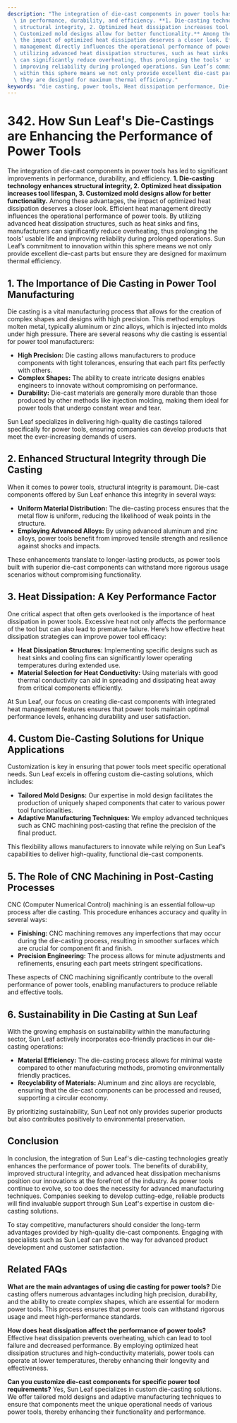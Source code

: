 ```yaml
---
description: "The integration of die-cast components in power tools has led to significant improvements\
  \ in performance, durability, and efficiency. **1. Die-casting technology enhances\
  \ structural integrity, 2. Optimized heat dissipation increases tool lifespan, 3.\
  \ Customized mold designs allow for better functionality.** Among these advantages,\
  \ the impact of optimized heat dissipation deserves a closer look. Efficient heat\
  \ management directly influences the operational performance of power tools. By\
  \ utilizing advanced heat dissipation structures, such as heat sinks and fins, manufacturers\
  \ can significantly reduce overheating, thus prolonging the tools' usable life and\
  \ improving reliability during prolonged operations. Sun Leaf’s commitment to innovation\
  \ within this sphere means we not only provide excellent die-cast parts but ensure\
  \ they are designed for maximum thermal efficiency."
keywords: "die casting, power tools, Heat dissipation performance, Die-casting process"
---
```

# 342. How Sun Leaf's Die-Castings are Enhancing the Performance of Power Tools

The integration of die-cast components in power tools has led to significant improvements in performance, durability, and efficiency. **1. Die-casting technology enhances structural integrity, 2. Optimized heat dissipation increases tool lifespan, 3. Customized mold designs allow for better functionality.** Among these advantages, the impact of optimized heat dissipation deserves a closer look. Efficient heat management directly influences the operational performance of power tools. By utilizing advanced heat dissipation structures, such as heat sinks and fins, manufacturers can significantly reduce overheating, thus prolonging the tools' usable life and improving reliability during prolonged operations. Sun Leaf’s commitment to innovation within this sphere means we not only provide excellent die-cast parts but ensure they are designed for maximum thermal efficiency.

## **1. The Importance of Die Casting in Power Tool Manufacturing**

Die casting is a vital manufacturing process that allows for the creation of complex shapes and designs with high precision. This method employs molten metal, typically aluminum or zinc alloys, which is injected into molds under high pressure. There are several reasons why die casting is essential for power tool manufacturers:

- **High Precision:** Die casting allows manufacturers to produce components with tight tolerances, ensuring that each part fits perfectly with others. 
- **Complex Shapes:** The ability to create intricate designs enables engineers to innovate without compromising on performance.
- **Durability:** Die-cast materials are generally more durable than those produced by other methods like injection molding, making them ideal for power tools that undergo constant wear and tear.

Sun Leaf specializes in delivering high-quality die castings tailored specifically for power tools, ensuring companies can develop products that meet the ever-increasing demands of users.

## **2. Enhanced Structural Integrity through Die Casting**

When it comes to power tools, structural integrity is paramount. Die-cast components offered by Sun Leaf enhance this integrity in several ways:

- **Uniform Material Distribution:** The die-casting process ensures that the metal flow is uniform, reducing the likelihood of weak points in the structure.
- **Employing Advanced Alloys:** By using advanced aluminum and zinc alloys, power tools benefit from improved tensile strength and resilience against shocks and impacts. 

These enhancements translate to longer-lasting products, as power tools built with superior die-cast components can withstand more rigorous usage scenarios without compromising functionality.

## **3. Heat Dissipation: A Key Performance Factor**

One critical aspect that often gets overlooked is the importance of heat dissipation in power tools. Excessive heat not only affects the performance of the tool but can also lead to premature failure. Here’s how effective heat dissipation strategies can improve power tool efficacy:

- **Heat Dissipation Structures:** Implementing specific designs such as heat sinks and cooling fins can significantly lower operating temperatures during extended use. 
- **Material Selection for Heat Conductivity:** Using materials with good thermal conductivity can aid in spreading and dissipating heat away from critical components efficiently. 

At Sun Leaf, our focus on creating die-cast components with integrated heat management features ensures that power tools maintain optimal performance levels, enhancing durability and user satisfaction.

## **4. Custom Die-Casting Solutions for Unique Applications**

Customization is key in ensuring that power tools meet specific operational needs. Sun Leaf excels in offering custom die-casting solutions, which includes:

- **Tailored Mold Designs:** Our expertise in mold design facilitates the production of uniquely shaped components that cater to various power tool functionalities.
- **Adaptive Manufacturing Techniques:** We employ advanced techniques such as CNC machining post-casting that refine the precision of the final product.

This flexibility allows manufacturers to innovate while relying on Sun Leaf’s capabilities to deliver high-quality, functional die-cast components.

## **5. The Role of CNC Machining in Post-Casting Processes**

CNC (Computer Numerical Control) machining is an essential follow-up process after die casting. This procedure enhances accuracy and quality in several ways:

- **Finishing:** CNC machining removes any imperfections that may occur during the die-casting process, resulting in smoother surfaces which are crucial for component fit and finish.
- **Precision Engineering:** The process allows for minute adjustments and refinements, ensuring each part meets stringent specifications.

These aspects of CNC machining significantly contribute to the overall performance of power tools, enabling manufacturers to produce reliable and effective tools.

## **6. Sustainability in Die Casting at Sun Leaf**

With the growing emphasis on sustainability within the manufacturing sector, Sun Leaf actively incorporates eco-friendly practices in our die-casting operations:

- **Material Efficiency:** The die-casting process allows for minimal waste compared to other manufacturing methods, promoting environmentally friendly practices.
- **Recyclability of Materials:** Aluminum and zinc alloys are recyclable, ensuring that the die-cast components can be processed and reused, supporting a circular economy.

By prioritizing sustainability, Sun Leaf not only provides superior products but also contributes positively to environmental preservation.

## **Conclusion**

In conclusion, the integration of Sun Leaf's die-casting technologies greatly enhances the performance of power tools. The benefits of durability, improved structural integrity, and advanced heat dissipation mechanisms position our innovations at the forefront of the industry. As power tools continue to evolve, so too does the necessity for advanced manufacturing techniques. Companies seeking to develop cutting-edge, reliable products will find invaluable support through Sun Leaf's expertise in custom die-casting solutions. 

To stay competitive, manufacturers should consider the long-term advantages provided by high-quality die-cast components. Engaging with specialists such as Sun Leaf can pave the way for advanced product development and customer satisfaction.

## Related FAQs

**What are the main advantages of using die casting for power tools?**
Die casting offers numerous advantages including high precision, durability, and the ability to create complex shapes, which are essential for modern power tools. This process ensures that power tools can withstand rigorous usage and meet high-performance standards.

**How does heat dissipation affect the performance of power tools?**
Effective heat dissipation prevents overheating, which can lead to tool failure and decreased performance. By employing optimized heat dissipation structures and high-conductivity materials, power tools can operate at lower temperatures, thereby enhancing their longevity and effectiveness.

**Can you customize die-cast components for specific power tool requirements?**
Yes, Sun Leaf specializes in custom die-casting solutions. We offer tailored mold designs and adaptive manufacturing techniques to ensure that components meet the unique operational needs of various power tools, thereby enhancing their functionality and performance.
